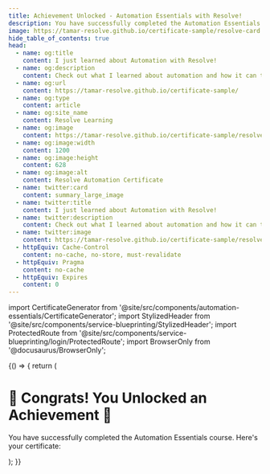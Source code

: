 ```yaml
---
title: Achievement Unlocked - Automation Essentials with Resolve!
description: You have successfully completed the Automation Essentials with Resolve course. Here's your certificate!
image: https://tamar-resolve.github.io/certificate-sample/resolve-card.jpg
hide_table_of_contents: true
head:
  - name: og:title
    content: I just learned about Automation with Resolve!
  - name: og:description
    content: Check out what I learned about automation and how it can transform your workflow efficiency.
  - name: og:url
    content: https://tamar-resolve.github.io/certificate-sample/
  - name: og:type
    content: article
  - name: og:site_name
    content: Resolve Learning
  - name: og:image
    content: https://tamar-resolve.github.io/certificate-sample/resolve-card.jpg
  - name: og:image:width
    content: 1200
  - name: og:image:height
    content: 628
  - name: og:image:alt
    content: Resolve Automation Certificate
  - name: twitter:card
    content: summary_large_image
  - name: twitter:title
    content: I just learned about Automation with Resolve!
  - name: twitter:description
    content: Check out what I learned about automation and how it can transform your workflow efficiency.
  - name: twitter:image
    content: https://tamar-resolve.github.io/certificate-sample/resolve-card.jpg
  - httpEquiv: Cache-Control
    content: no-cache, no-store, must-revalidate
  - httpEquiv: Pragma
    content: no-cache
  - httpEquiv: Expires
    content: 0
---
```


import CertificateGenerator from '@site/src/components/automation-essentials/CertificateGenerator';
import StylizedHeader from '@site/src/components/service-blueprinting/StylizedHeader';
import ProtectedRoute from '@site/src/components/service-blueprinting/login/ProtectedRoute';
import BrowserOnly from '@docusaurus/BrowserOnly';

<style>
{`
  .certificate-container {
    max-width: 800px;
    margin: 0 auto;
    padding: 20px;
    text-align: center;
  }

  .certificate-container h1 {
    color: #1a2e5c;
    margin-bottom: 1.5rem;
  }

  .certificate-container p {
    line-height: 1.6;
    margin-bottom: 1.5rem;
  }

  .form-divider {
    margin: 1.5rem 0;
    border-bottom: 2px solid #0ec0c0;
  }

  .input {
    width: 100%;
    padding: 0.5rem;
    margin-top: 0.25rem;
    border: 1px solid var(--ifm-color-emphasis-300);
    border-radius: 4px;
    font-size: 1rem;
  }

  .input:focus {
    outline: none;
    border-color: #0ec0c0;
    box-shadow: 0 0 0 2px rgba(14, 192, 192, 0.25);
  }

  .button--block {
    display: block;
    width: 100%;
    background-color: #0ec0c0;
  }
  
  .button--block:hover {
    background-color: #0ba8a8;
  }
`}
</style>

<BrowserOnly>
{() => {
  return (
    <ProtectedRoute>
      <div>
        <StylizedHeader title="Achievement Unlocked!" />
        <div className="certificate-container">
          <h1>🎉 Congrats! You Unlocked an Achievement 🎉</h1>
          <p>You have successfully completed the Automation Essentials course. Here's your certificate:</p>
          <div className="form-divider"></div>
          <CertificateGenerator />
        </div>
      </div>
    </ProtectedRoute>
  );
}}
</BrowserOnly>

